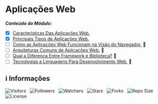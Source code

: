 <!-- Título -->
# Aplicações Web

***Conteúdo do Módulo:***

* [x] [Características Das Aplicações Web.](https://github.com/Devsgeeknerd/cla-car-das-apl-web-apl-web-apl-arq-fun-bas)
* [x] [Principais Tipos de Aplicações Web.](https://github.com/Devsgeeknerd/cla-pri-tip-apl-web-apl-web-apl-arq-fun-bas)
* [ ] [Como as Aplicações Web Funcionam na Visão do Navegador.](https://github.com/Devsgeeknerd/cla-com-apl-web-fun-vis-nav-apl-web-apl-arq-fun-bas) &#128679;
* [ ] [Arquiteturas Comuns de Aplicações Web.](https://github.com/Devsgeeknerd/cla-arq-com-apl-web-apl-web-apl-arq-fun-bas) &#128679;
* [ ] [Qual a Diferença Entre Framework e Biblioteca?](https://github.com/Devsgeeknerd/cla-qua-dif-ent-fra-bib-apl-web-apl-arq-fun-bas) &#128679;
* [ ] [Tecnologias e Linguagens Para Desenvolvimento Web.](https://github.com/Devsgeeknerd/cla-tec-lin-par-des-web-apl-web-apl-arq-fun-bas) &#128679;

<!-- Informações -->
## &#8505; Informações

![Visitors](https://api.visitorbadge.io/api/visitors?path=Devsgeeknerd%2Fmod-apl-web-apl-arq-fun-bas&label=Visitantes&labelColor=%23700070&labelStyle=none&countColor=%23000fff&style=plastic&color=%23ffffff "Total de Visitantes")
&nbsp;
![Followers](https://img.shields.io/github/followers/Devsgeeknerd?style=p&label=Seguidores&labelColor=800080&color=000fff "Total de Seguidores")
&nbsp;
![Watchers](https://img.shields.io/github/watchers/Devsgeeknerd/mod-apl-web-apl-arq-fun-bas?style=p&label=Observadores&labelColor=800080&color=000fff "Total de Observadores")
&nbsp;
![Stars](https://img.shields.io/github/stars/Devsgeeknerd/mod-apl-web-apl-arq-fun-bas?style=p&label=Estrelas&labelColor=800080&color=000fff "Total de Estrelas")
&nbsp;
![Forks](https://img.shields.io/github/forks/Devsgeeknerd/mod-apl-web-apl-arq-fun-bas?style=p&label=Bifurcações&labelColor=800080&color=000fff "Total de Bifurcações")
&nbsp;
![Repo Size](https://img.shields.io/github/repo-size/Devsgeeknerd/mod-apl-web-apl-arq-fun-bas?style=p&label=Tamanho&labelColor=800080&color=000fff "Tamanho do Repositório")
&nbsp;
![License](https://img.shields.io/github/license/Devsgeeknerd/mod-apl-web-apl-arq-fun-bas?style=p&label=Licença&labelColor=800080&color=000fff "Licença do Repositório")
